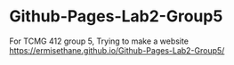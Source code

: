 # Github-Pages-Lab2-Group5
For TCMG 412 group 5, Trying to make a website
https://ermisethane.github.io/Github-Pages-Lab2-Group5/
